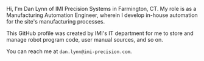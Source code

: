 Hi, I'm Dan Lynn of IMI Precision Systems in Farmington, CT. My role is as a Manufacturing Automation Engineer, wherein I develop in-house automation for the site's manufacturing processes.

This GitHub profile was created by IMI's IT department for me to store and manage robot program code, user manual sources, and so on.

You can reach me at `dan.lynn@imi-precision.com`.

